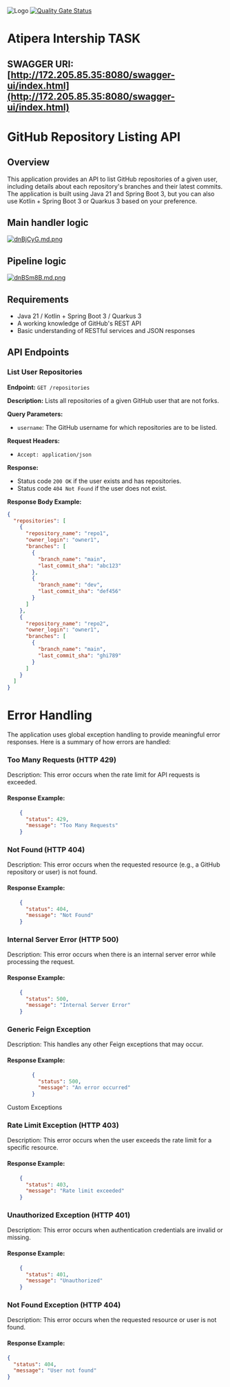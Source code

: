 ![Logo](https://user-images.githubusercontent.com/74038190/212741999-016fddbd-617a-4448-8042-0ecf907aea25.gif)
[![Quality Gate Status](https://sonarcloud.io/api/project_badges/measure?project=denpoo1_Atipera-Intership-Task&metric=alert_status)](https://sonarcloud.io/summary/new_code?id=denpoo1_Atipera-Intership-Task)

# Atipera Intership TASK

## SWAGGER URI: [http://172.205.85.35:8080/swagger-ui/index.html](http://172.205.85.35:8080/swagger-ui/index.html)

# GitHub Repository Listing API

## Overview

This application provides an API to list GitHub repositories of a given user, including details about each repository's branches and their latest commits. The application is built using Java 21 and Spring Boot 3, but you can also use Kotlin + Spring Boot 3 or Quarkus 3 based on your preference.

## Main handler logic
[![dnBjCyG.md.png](https://iili.io/dnBjCyG.md.png)](https://freeimage.host/i/dnBjCyG)

## Pipeline logic
[![dnBSm8B.md.png](https://iili.io/dnBSm8B.md.png)](https://freeimage.host/i/dnBSm8B)

## Requirements

- Java 21 / Kotlin + Spring Boot 3 / Quarkus 3
- A working knowledge of GitHub's REST API
- Basic understanding of RESTful services and JSON responses

## API Endpoints

### List User Repositories

**Endpoint:** `GET /repositories`

**Description:** Lists all repositories of a given GitHub user that are not forks.

**Query Parameters:**
- `username`: The GitHub username for which repositories are to be listed.

**Request Headers:**
- `Accept: application/json`

**Response:**
- Status code `200 OK` if the user exists and has repositories.
- Status code `404 Not Found` if the user does not exist.

**Response Body Example:**
```json
{
  "repositories": [
    {
      "repository_name": "repo1",
      "owner_login": "owner1",
      "branches": [
        {
          "branch_name": "main",
          "last_commit_sha": "abc123"
        },
        {
          "branch_name": "dev",
          "last_commit_sha": "def456"
        }
      ]
    },
    {
      "repository_name": "repo2",
      "owner_login": "owner1",
      "branches": [
        {
          "branch_name": "main",
          "last_commit_sha": "ghi789"
        }
      ]
    }
  ]
}
```

# Error Handling

The application uses global exception handling to provide meaningful error responses. Here is a summary of how errors are handled:


### Too Many Requests (HTTP 429)
Description: This error occurs when the rate limit for API requests is exceeded.
#### Response Example:
```json
    {
      "status": 429,
      "message": "Too Many Requests"
    }
```


### Not Found (HTTP 404)
Description: This error occurs when the requested resource (e.g., a GitHub repository or user) is not found.
#### Response Example:
```json
    {
      "status": 404,
      "message": "Not Found"
    }
```

### Internal Server Error (HTTP 500)
Description: This error occurs when there is an internal server error while processing the request.
#### Response Example:
```json
    {
      "status": 500,
      "message": "Internal Server Error"
    }
```

### Generic Feign Exception
Description: This handles any other Feign exceptions that may occur.
#### Response Example:

```json
        {
          "status": 500,
          "message": "An error occurred"
        }
```
Custom Exceptions

### Rate Limit Exception (HTTP 403)
Description: This error occurs when the user exceeds the rate limit for a specific resource.
#### Response Example:
```json
    {
      "status": 403,
      "message": "Rate limit exceeded"
    }
```

### Unauthorized Exception (HTTP 401)
Description: This error occurs when authentication credentials are invalid or missing.
#### Response Example:
```json
    {
      "status": 401,
      "message": "Unauthorized"
    }
```

### Not Found Exception (HTTP 404)
Description: This error occurs when the requested resource or user is not found.
#### Response Example:
```json
{
  "status": 404,
  "message": "User not found"
}
```

